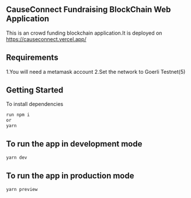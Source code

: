 ## CauseConnect Fundraising BlockChain Web Application
This is an crowd funding blockchain application.It is deployed on https://causeconnect.vercel.app/

## Requirements
1.You will need a metamask account 
2.Set the network to Goerli Testnet(5)


## Getting Started

To install dependencies 
```bash
run npm i
or
yarn
```

## To run the app in development mode
```bash
yarn dev
```

## To run the app in production mode
```bash
yarn preview
```
